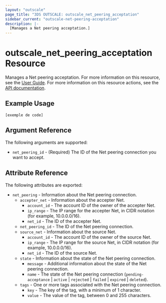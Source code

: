 ```yaml
---
layout: "outscale"
page_title: "3DS OUTSCALE: outscale_net_peering_acceptation"
sidebar_current: "outscale-net-peering-acceptation"
description: |-
  [Manages a Net peering acceptation.]
---
```


# outscale_net_peering_acceptation Resource

Manages a Net peering acceptation.
For more information on this resource, see the [User Guide](https://wiki.outscale.net/display/EN/About+VPC+Peering+Connections).
For more information on this resource actions, see the [API documentation](https://docs-beta.outscale.com/#acceptnetpeering).

## Example Usage

```hcl
[exemple de code]
```

## Argument Reference

The following arguments are supported:

* `net_peering_id` - (Required) The ID of the Net peering connection you want to accept.

## Attribute Reference

The following attributes are exported:

* `net_peering` - Information about the Net peering connection.
  * `accepter_net` - Information about the accepter Net.
    * `account_id` - The account ID of the owner of the accepter Net.
    * `ip_range` - The IP range for the accepter Net, in CIDR notation (for example, 10.0.0.0/16).
    * `net_id` - The ID of the accepter Net.
  * `net_peering_id` - The ID of the Net peering connection.
  * `source_net` - Information about the source Net.
    * `account_id` - The account ID of the owner of the source Net.
    * `ip_range` - The IP range for the source Net, in CIDR notation (for example, 10.0.0.0/16).
    * `net_id` - The ID of the source Net.
  * `state` - Information about the state of the Net peering connection.
    * `message` - Additional information about the state of the Net peering connection.
    * `name` - The state of the Net peering connection (`pending-acceptance` \| `active` \| `rejected` \| `failed` \| `expired` \| `deleted`).
  * `tags` - One or more tags associated with the Net peering connection.
    * `key` - The key of the tag, with a minimum of 1 character.
    * `value` - The value of the tag, between 0 and 255 characters.
